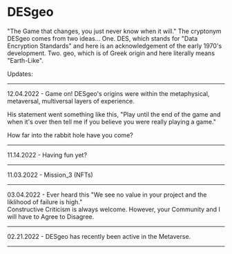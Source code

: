 # DESgeo
"The Game that changes, you just never know when it will."  The cryptonym DESgeo comes from two ideas... One. DES, which stands for "Data Encryption Standards" and here is an acknowledgement of the early 1970's development.  Two. geo, which is of Greek origin and here literally means "Earth-Like".


Updates:

---

12.04.2022 - Game on!  DESgeo's origins were within the metaphysical, metaversal, multiversal layers of experience.  

His statement went something like this, 
"Play until the end of the game and when it's over then tell me if you believe you were really playing a game."

How far into the rabbit hole have you come?  

---

11.14.2022 - Having fun yet?

---
11.03.2022 - Mission_3 (NFTs)

---
03.04.2022 - Ever heard this "We see no value in your project and the liklihood of failure is high."  
Constructive Criticism is always welcome. However, your Community and I will have to Agree to Disagree.

---
02.21.2022 - DESgeo has recently been active in the Metaverse.  

---
